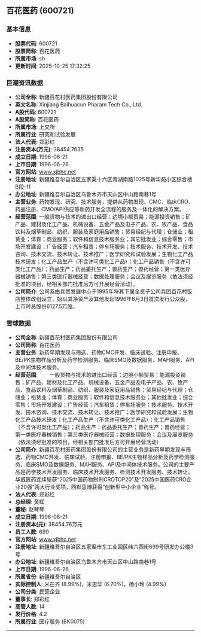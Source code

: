 ## 百花医药 (600721)

### 基本信息

- **股票代码**: 600721
- **股票简称**: 百花医药
- **所属市场**: sh
- **更新时间**: 2025-10-25 17:32:25

### 巨潮资讯数据

- **公司全称**: 新疆百花村医药集团股份有限公司
- **英文名称**: Xinjiang Baihuacun Pharam Tech Co., Ltd.
- **A股代码**: 600721
- **A股简称**: 百花医药
- **所属市场**: 上交所
- **所属行业**: 研究和试验发展
- **法人代表**: 郑彩红
- **注册资本(万元)**: 38454.7635
- **成立日期**: 1996-06-21
- **上市日期**: 1996-06-26
- **官方网站**: www.xjbhc.net
- **注册地址**: 新疆维吾尔自治区五家渠十六区青湖南路1025号新华苑小区综合楼B段-11
- **办公地址**: 新疆维吾尔自治区乌鲁木齐市天山区中山路南巷1号
- **主营业务**: 药物发现、研究、技术服务，提供从药物发现、CMC、临床CRO、药品注册、CMO/API供应等新药开发全流程的服务及一体化的解决方案。
- **经营范围**: 一般货物与技术的进出口经营；边境小额贸易；能源投资销售；矿产品、建材及化工产品、机械设备、五金产品及电子产品、农、牧产品、食品饮料及烟草制品、纺织、服装及家庭用品销售；贸易经纪与代理；仓储业；租赁业；体育；商业服务；软件和信息技术服务业；其它批发业；综合零售；市场开发建设；广告经营；汽车租赁；停车场服务；技术服务、技术开发、技术咨询、技术交流、技术转让、技术推广；医学研究和试验发展；生物化工产品技术研发；化工产品生产（不含许可类化工产品）；化工产品销售（不含许可类化工产品）；药品生产；药品委托生产；兽药生产；兽药经营；第一类医疗器械销售；第三类医疗器械经营；数据处理服务；会议及展览服务（依法须经批准的项目，经相关部门批准后方可开展经营活动）。
- **公司简介**: 公司系由兵贸发展中心于1995年将其下属全资子公司兵团百花村饭店整体改组设立，始以其净资产及其他发起1996年6月3日首次发行公众股，上市时总股份6127.5万股。

### 雪球数据

- **公司全称**: 新疆百花村医药集团股份有限公司
- **公司简称**: 百花医药
- **主营业务**: 新药早期发现与筛选、药物CMC开发、临床试验、注册申报、BE/PK生物样品分析及药学检测服务、临床SMO及数据服务、MAH服务、API及中间体技术服务。
- **经营范围**: 　　一般货物与技术的进出口经营；边境小额贸易；能源投资销售；矿产品、建材及化工产品、机械设备、五金产品及电子产品、农、牧产品、食品饮料及烟草制品、纺织、服装及家庭用品销售；贸易经纪与代理；仓储业；租赁业；体育；商业服务；软件和信息技术服务业；其他批发业；综合零售；市场开发建设；广告经营；汽车租赁；停车场服务；技术服务、技术开发、技术咨询、技术交流、技术转让、技术推广；医学研究和试验发展；生物化工产品技术研发；化工产品生产（不含许可类化工产品）；化工产品销售（不含许可类化工产品）；药品生产；药品委托生产；兽药生产；兽药经营；第一类医疗器械销售；第三类医疗器械经营；数据处理服务；会议及展览服务（依法须经批准的项目，经相关部门批准后方可开展经营活动）
- **公司简介**: 新疆百花村医药集团股份有限公司的主营业务是新药早期发现与筛选、药物CMC开发、临床试验、注册申报、BE/PK生物样品分析及药学检测服务、临床SMO及数据服务、MAH服务、API及中间体技术服务。公司的主要产品是药学技术开发服务、临床技术开发服务、检测技术开发服务、技术转让。华威医药连续斩获“2025中国药物制剂CROTOP20”及“2025中国医药CRO企业20强”两大行业奖项，西默思博获得“创新型中小企业”称号。
- **法人代表**: 郑彩红
- **总经理**: 黄辉
- **董秘**: 赵琴琴
- **成立日期**: 1996-06-21
- **注册资本(元)**: 38454.76万元
- **员工人数**: 699
- **官方网站**: www.xjbhc.net
- **注册地址**: 新疆维吾尔自治区五家渠市东工业园区纬六西街699号研发办公楼3号
- **办公地址**: 新疆维吾尔自治区乌鲁木齐市天山区中山路南巷1号
- **上市日期**: 1996-06-26
- **所属省份**: 新疆维吾尔自治区
- **实际控制人**: 米在齐 (8.99%)，米恩华 (6.70%)，杨小玲 (4.99%)
- **公司分类**: 民营企业
- **董事长**: 郑彩红
- **高管人数**: 14
- **发行价格**: 4.2
- **所属行业**: 医疗服务 (BK0075)

---